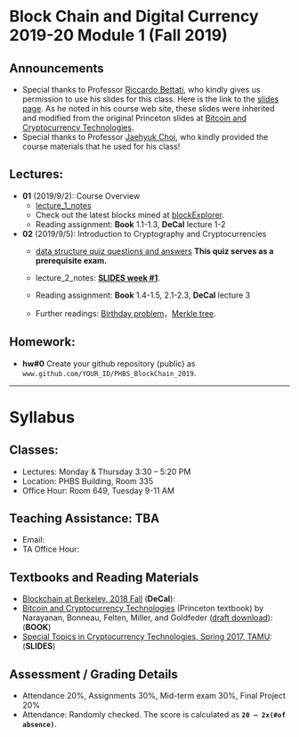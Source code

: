 # Block Chain and Digital Currency 2019-20 Module 1 (Fall 2019)

## Announcements
* Special thanks to Professor [Riccardo Bettati](http://faculty.cs.tamu.edu/bettati/), who kindly gives us permission to use his slides for this class. Here is the link to the [slides page](http://faculty.cs.tamu.edu/bettati/Courses/489CryptoCurrencies/2017A/Slides/slides_overview.html). As he noted in his course web site, these slides were inherited and modified from the original Princeton slides at [Bitcoin and Cryptocurrency Technologies](http://bitcoinbook.cs.princeton.edu/).
* Special thanks to Professor [Jaehyuk Choi](https://english.phbs.pku.edu.cn/content-627-81-1.html), who kindly provided the course materials that he used for his class!

## Lectures: 
* __01__ (2019/9/2): Course Overview
   * [lecture_1_notes](./lecture_1.pdf)
   * Check out the latest blocks mined at [blockExplorer](https://blockexplorer.com/blocks).
   * Reading assignment: __Book__ 1.1-1.3, __DeCal__ lecture 1-2
* __02__ (2019/9/5): Introduction to Cryptography and Cryptocurrencies
   * [data structure quiz questions and answers](./dataStructureQuiz.pdf) __This quiz serves as a prerequisite exam.__
   
   * lecture_2_notes: [__SLIDES week #1__](http://faculty.cs.tamu.edu/bettati/Courses/489CryptoCurrencies/2017A/Slides/CryptoAndCryptoCurrencies.pdf).
   * Reading assignment: __Book__ 1.4-1.5, 2.1-2.3, __DeCal__ lecture 3
   * Further readings: [Birthday problem](https://en.wikipedia.org/wiki/Birthday_problem)，[Merkle tree](https://gist.github.com/chris-belcher/eb9abe417d74a7b5f20aabe6bff10de0). 

## Homework:
* __hw#0__ Create your github repository (public) as `www.github.com/YOUR_ID/PHBS_BlockChain_2019`. 


***
# Syllabus

## Classes:
* Lectures: Monday & Thursday 3:30 – 5:20 PM
* Location: PHBS Building, Room 335
* Office Hour: Room 649, Tuesday 9-11 AM

## Teaching Assistance: TBA
* Email: 
* TA Office Hour: 

## Textbooks and Reading Materials
* [Blockchain at Berkeley, 2018 Fall](https://blockchain.berkeley.edu/courses/fall-2018-fundamentals-decal/) (__DeCal__): 
* [Bitcoin and Cryptocurrency Technologies](http://bitcoinbook.cs.princeton.edu/) (Princeton textbook) by Narayanan, Bonneau, Felten, Miller, and Goldfeder ([draft download](https://www.lopp.net/pdf/princeton_bitcoin_book.pdf)): (__BOOK__)
* [Special Topics in Cryptocurrency Technologies, Spring 2017, TAMU](http://faculty.cs.tamu.edu/bettati/Courses/489CryptoCurrencies/2017A/Slides/slides_overview.html): (__SLIDES__)

## Assessment / Grading Details
* Attendance 20%, Assignments 30%, Mid-term exam 30%, Final Project 20%
* Attendance: Randomly checked. The score is calculated as __`20 – 2x(#of absence)`__. 